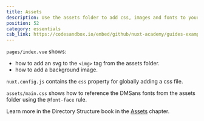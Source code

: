 ```yaml
---
title: Assets
description: Use the assets folder to add css, images and fonts to your application
position: 52
category: essentials
csb_link: https://codesandbox.io/embed/github/nuxt-academy/guides-examples/tree/master/04_directory_structure/02_assets
---
```


<example-intro></example-intro>

`pages/index.vue` shows:

- how to add an svg to the `<img>` tag from the assets folder.
- how to add a background image.

`nuxt.config.js` contains the `css` property for globally adding a css file.

`assets/main.css` shows how to reference the DMSans fonts from the assets folder using the `@font-face` rule.

<base-alert type="next">

Learn more in the Directory Structure book in the [Assets](/guides/directory-structure/assets) chapter.

</base-alert>

<code-sandbox :src="csb_link"></code-sandbox>
